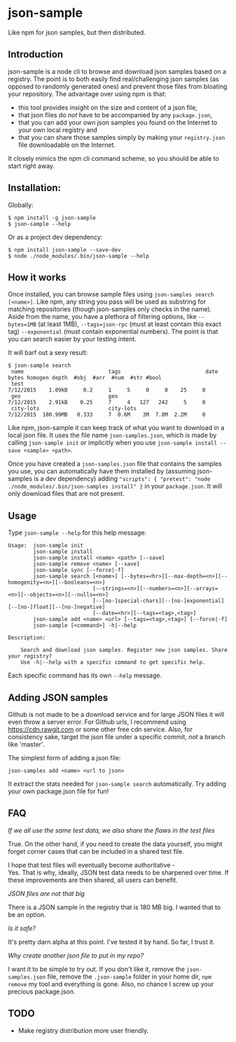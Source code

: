 # json-sample
Like npm for json samples, but then distributed. 

## Introduction

json-sample is a node cli to browse and download json samples based on a registry. The point is to both easily find real/challenging json samples (as opposed to randomly generated ones) and prevent those files from bloating your repository. The advantage over using npm is that:
 
*   this tool provides insight on the size and content of a json file, 
*   that json files do *not* have to be accompanied by any `package.json`, 
*   that you can add your own json samples you found on the Internet to your own local registry and 
*   that you can share those samples simply by making your `registry.json` file downloadable on the Internet. 

It closely mimics the npm cli command scheme, so you should be able to start right away.  

## Installation:

Globally: 
```
$ npm install -g json-sample
$ json-sample --help
```

Or as a project dev dependency:
```
$ npm install json-sample --save-dev
$ node ./node_modules/.bin/json-sample --help
```

## How it works

Once installed, you can browse sample files using `json-samples search [<name>]`. Like npm, any string you pass will be used as substring for matching repositories (though json-samples only checks in the name). Aside from the name, you have a plethora of filtering options, like `--bytes=1MB` (at least 1MB), `--tags=json-rpc` (must at least contain this exact tag) `--exponential` (must contain exponential numbers). The point is that you can search easier by your testing intent. 

It will barf out a sexy result:

```
$ json-sample search
 name                           tags                           date          bytes homogen depth  #obj  #arr  #num  #str #bool
 test                                                          7/12/2015    1.09kB     0.2     1     5     0     0    25     0
 geo                            geo                            7/12/2015    2.91kB    0.25     7     4   127   242     5     0
 city-lots                      city-lots                      7/12/2015  180.99MB   0.333     7  0.6M    3M  7.8M  2.2M     0
```

Like npm, json-sample it can keep track of what you want to download in a local json file. It uses the file name `json-samples.json`, which is made by calling `json-sample init` or implicitly when you use `json-sample install --save <sample> <path>`. 

Once you have created a `json-samples.json` file that contains the samples you use, you can automatically have them installed by (assuming json-samples is a dev dependency) adding `"scripts": { "pretest": "node ./node_modules/.bin/json-samples install" }` in your `package.json`. It will only download files that are not present. 

## Usage
Type `json-sample --help` for this help message:

```
Usage:  json-sample init
        json-sample install
        json-sample install <name> <path> [--save]
        json-sample remove <name> [--save]
        json-sample sync [--force|-f]
        json-sample search [<name>] [--bytes=<hr>][--max-depth=<n>][--homogenity=<n>][--booleans=<n>]
                           [--strings=<n>][--numbers=<n>][--arrays=<n>][--objects=<n>][--nulls=<n>]
                           [--[no-]special-chars][--[no-]exponential][--[no-]float][--[no-]negative]
                           [--date=<hr>][--tags=<tag>,<tag>]
        json-sample add <name> <url> [--tags=<tag>,<tag>] [--force|-f]
        json-sample [<command>] -h|--help

Description:

    Search and download json samples. Register new json samples. Share your registry?
    Use -h|--help with a specific command to get specific help.
```

Each specific command has its own `--help` message. 

## Adding JSON samples
Github is not made to be a download service and for large JSON files it will even throw a server error. For Github urls, I recommend using https://cdn.rawgit.com or some other free cdn service. Also, for consistency sake, target the json file under a specific commit, *not* a branch like 'master'. 

The simplest form of adding a json file:

```
json-samples add <name> <url to json>
```

It extract the stats needed for `json-sample search` automatically. Try adding your own package.json file for fun!

## FAQ

*If we all use the same test data, we also share the flaws in the test files*

True. On the other hand, if you need to create the data yourself, you might forget corner cases that can be included in a shared test file. 

I hope that test files will eventually become authoritative -  
Yes. That is why, ideally, JSON test data needs to be sharpened over time. If these improvements are then shared, all users can benefit. 

*JSON files are not that big*

There is a JSON sample in the registry that is 180 MB big. I wanted that to be an option.  

*Is it safe?*

It's pretty darn alpha at this point. I've tested it by hand. So far, I trust it. 

*Why create another json file to put in my repo?*

I want it to be simple to try out. If you don't like it, remove the `json-samples.json` file, remove the `.json-sample` folder in your home dir, `npm remove` my tool and everything is gone. Also, no chance I screw up your precious package.json. 

## TODO

*   Make registry distribution more user friendly. 
